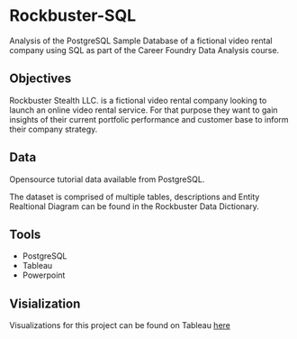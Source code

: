 # Rockbuster-SQL
Analysis of the PostgreSQL Sample Database of a fictional video rental company using SQL as part of the Career Foundry Data Analysis course.

## Objectives
Rockbuster Stealth LLC. is a fictional video rental company looking to launch an online video rental service. For that purpose they want to gain insights of their current portfolic performance and customer base to inform their company strategy.

## Data
Opensource tutorial data available from PostgreSQL.

The dataset is comprised of multiple tables, descriptions and Entity Realtional Diagram can be found in the Rockbuster Data Dictionary.

## Tools
* PostgreSQL
* Tableau
* Powerpoint

## Visialization
Visualizations for this project can be found on Tableau [here](https://public.tableau.com/views/Task3_10RockbusterLaunchVisualizations/RockbusterLaunchVizzes?:language=en-US&:display_count=n&:origin=viz_share_link)
